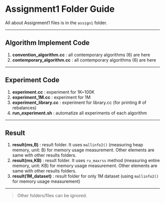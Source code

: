 # Assignment1 Folder Guide

All about Assignment1 files is in the `assign1` folder.

---

## Algorithm Implement Code

1. **convention_algorithm.cc** : all contemporary algorithms (6) are here  
2. **contemporary_algorithm.cc** : all contemporary algorithms (6) are here  

---

## Experiment Code

1. **experiment.cc** : experiment for 1K~100K  
2. **experiment_1M.cc** : experiment for 1M  
3. **experiment_library.cc** : experiment for library.cc (for printing # of rebalances)  
4. **run_experiment.sh** : automatize all experiments of each algorithm  

---

## Result

1. **result(ms,B)** : result folder. It uses `mallinfo2()` (measuring heap memory, unit: B) for memory usage measurement. Other elements are same with other results folders.  
2. **result(ms,KB)** : result folder. It uses `ru_maxrss` method (measuring entire memory, unit: KB) for memory usage measurement. Other elements are same with other results folders.  
3. **result(1M_dataset)** : result folder for only 1M dataset (using `mallinfo2()` for memory usage measurement)  

---

> Other folders/files can be ignored.

